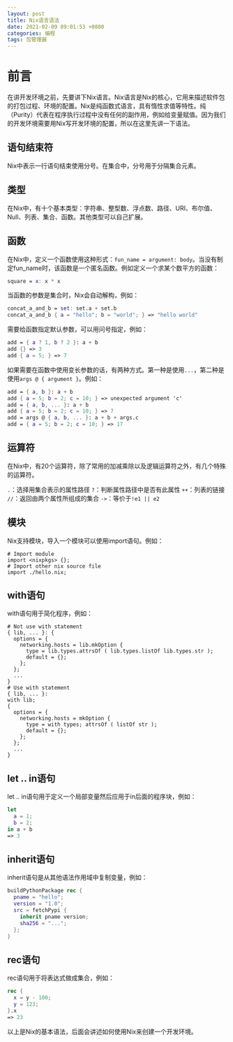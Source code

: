 ```yaml
---
layout: post
title: Nix语言语法
date: 2021-02-09 09:01:53 +0800
categories: 编程
tags: 包管理器
---
```


# 前言
在讲开发环境之前，先要讲下Nix语言。Nix语言是Nix的核心，它用来描述软件包的打包过程、环境的配置。Nix是纯函数式语言，具有惰性求值等特性。纯（Purity）代表在程序执行过程中没有任何的副作用，例如给变量赋值。因为我们的开发环境需要用Nix写开发环境的配置，所以在这里先讲一下语法。

## 语句结束符
Nix中表示一行语句结束使用分号。在集合中，分号用于分隔集合元素。

## 类型
在Nix中，有十个基本类型：字符串、整型数、浮点数、路径、URI、布尔值、Null、列表、集合、函数。其他类型可以自己扩展。

## 函数
在Nix中，定义一个函数使用这种形式：`fun_name = argument: body`。当没有制定fun_name时，该函数是一个匿名函数。例如定义一个求某个数平方的函数：
``` nix
square = x: x * x
```
当函数的参数是集合时，Nix会自动解构，例如：
``` nix
concat_a_and_b = set: set.a + set.b
concat_a_and_b { a = "hello"; b = "world"; } => "hello world"
```
需要给函数指定默认参数，可以用问号指定，例如：
``` nix
add = { a ? 1, b ? 2 }: a + b
add {} => 3
add { a = 5; } => 7
```
如果需要在函数中使用变长参数的话，有两种方式。第一种是使用`...`，第二种是使用`args @ { argument }`。例如：
``` nix
add = { a, b }: a + b
add { a = 5; b = 2; c = 10; } => unexpected argument 'c'
add = { a, b, ... }: a + b
add { a = 5; b = 2; c = 10; } => 7
add = args @ { a, b, ... }: a + b + args.c
add = { a = 5; b = 2; c = 10; } => 17
```

## 运算符
在Nix中，有20个运算符，除了常用的加减乘除以及逻辑运算符之外，有几个特殊的运算符。

`.`：选择用集合表示的属性路径
`?`：判断属性路径中是否有此属性
`++`：列表的链接
`//`：返回由两个属性所组成的集合
`->`：等价于`!e1 || e2`

## 模块
Nix支持模块，导入一个模块可以使用import语句。例如：
```
# Import module
import <nixpkgs> {};
# Import other nix source file
import ./hello.nix;
```

## with语句
with语句用于简化程序，例如：
```
# Not use with statement
{ lib, ... }: {
  options = {
    networking.hosts = lib.mkOption {
      type = lib.types.attrsOf ( lib.types.listOf lib.types.str );
      default = {};
    };
  };
  ...
}
# Use with statement
{ lib, ... }:
with lib;
{
  options = {
    networking.hosts = mkOption {
      type = with types; attrsOf ( listOf str );
      default = {};
    };
  };
  ...
}
```

## let .. in语句
let .. in语句用于定义一个局部变量然后应用于in后面的程序块，例如：
``` nix
let
  a = 1;
  b = 2;
in a + b
=> 3
```

## inherit语句
inherit语句是从其他语法作用域中复制变量，例如：
``` nix
buildPythonPackage rec {
  pname = "hello";
  version = "1.0";
  src = fetchPypi {
    inherit pname version;
    sha256 = "...";
  };
}
```

## rec语句
rec语句用于将表达式做成集合，例如：
``` nix
rec {
  x = y - 100;
  y = 123;
}.x
=> 23
```

以上是Nix的基本语法，后面会讲述如何使用Nix来创建一个开发环境。
